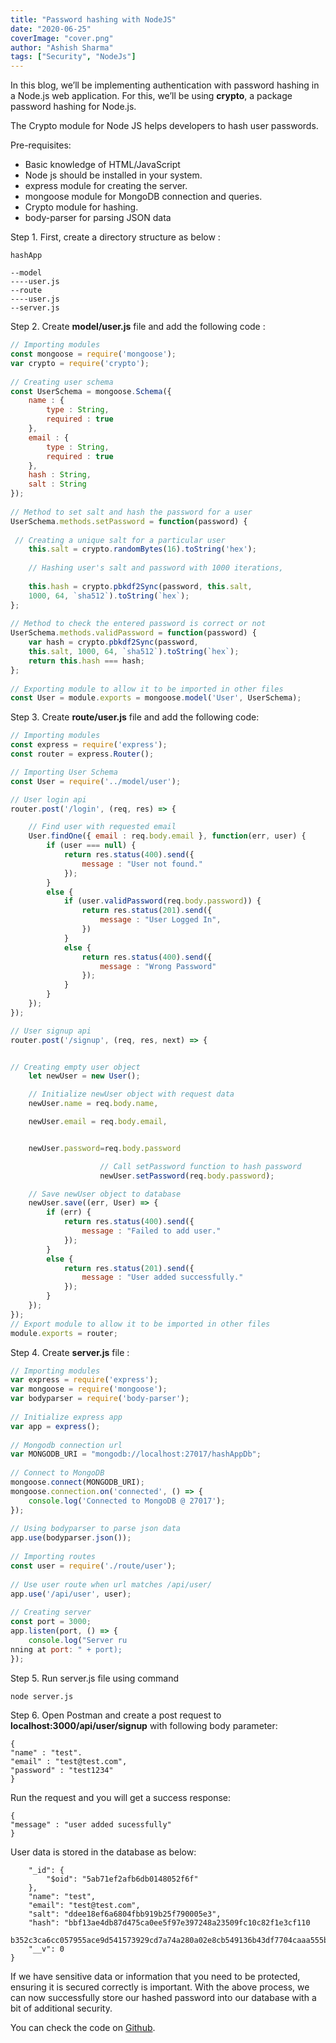 ```yaml
---
title: "Password hashing with NodeJS"
date: "2020-06-25"
coverImage: "cover.png"
author: "Ashish Sharma"
tags: ["Security", "NodeJs"]
---
```


In this blog, we’ll be implementing authentication with password hashing in a Node.js web application. For this, we’ll be using **crypto**, a package password hashing for Node.js.

The Crypto module for Node JS helps developers to hash user passwords.

Pre-requisites: 



*   Basic knowledge of HTML/JavaScript
*   Node js should be installed in your system.
*   express module for creating the server.
*   mongoose module for MongoDB connection and queries.
*   Crypto module for hashing.
*   body-parser for parsing JSON data

Step 1. First, create a directory structure as below :


<code>hashApp</code></strong>


```
--model
----user.js
--route
----user.js
--server.js

```



  Step 2. Create **model/user.js** file and add the following code :


```js
// Importing modules 
const mongoose = require('mongoose'); 
var crypto = require('crypto'); 
  
// Creating user schema 
const UserSchema = mongoose.Schema({ 
    name : { 
        type : String, 
        required : true
    }, 
    email : { 
        type : String, 
        required : true
    }, 
    hash : String, 
    salt : String 
}); 
  
// Method to set salt and hash the password for a user 
UserSchema.methods.setPassword = function(password) { 
     
 // Creating a unique salt for a particular user 
    this.salt = crypto.randomBytes(16).toString('hex'); 
  
    // Hashing user's salt and password with 1000 iterations, 
     
    this.hash = crypto.pbkdf2Sync(password, this.salt,  
    1000, 64, `sha512`).toString(`hex`); 
}; 
  
// Method to check the entered password is correct or not 
UserSchema.methods.validPassword = function(password) { 
    var hash = crypto.pbkdf2Sync(password,  
    this.salt, 1000, 64, `sha512`).toString(`hex`); 
    return this.hash === hash; 
}; 
  
// Exporting module to allow it to be imported in other files 
const User = module.exports = mongoose.model('User', UserSchema); 


```


Step 3. Create **route/user.js** file and add the following code:


```js
// Importing modules 
const express = require('express'); 
const router = express.Router(); 

// Importing User Schema 
const User = require('../model/user'); 

// User login api 
router.post('/login', (req, res) => { 

    // Find user with requested email 
    User.findOne({ email : req.body.email }, function(err, user) { 
        if (user === null) { 
            return res.status(400).send({ 
                message : "User not found."
            }); 
        } 
        else { 
            if (user.validPassword(req.body.password)) { 
                return res.status(201).send({ 
                    message : "User Logged In", 
                }) 
            } 
            else { 
                return res.status(400).send({ 
                    message : "Wrong Password"
                }); 
            } 
        } 
    }); 
}); 

// User signup api 
router.post('/signup', (req, res, next) => { 


// Creating empty user object 
    let newUser = new User(); 

    // Initialize newUser object with request data 
    newUser.name = req.body.name, 

    newUser.email = req.body.email,


    newUser.password=req.body.password

                    // Call setPassword function to hash password 
                    newUser.setPassword(req.body.password); 

    // Save newUser object to database 
    newUser.save((err, User) => { 
        if (err) { 
            return res.status(400).send({ 
                message : "Failed to add user."
            }); 
        } 
        else { 
            return res.status(201).send({ 
                message : "User added successfully."
            }); 
        } 
    }); 
}); 
// Export module to allow it to be imported in other files 
module.exports = router; 
```


Step 4. Create **server.js** file :


```js
// Importing modules
var express = require('express');
var mongoose = require('mongoose');
var bodyparser = require('body-parser');
  
// Initialize express app
var app = express();
  
// Mongodb connection url
var MONGODB_URI = "mongodb://localhost:27017/hashAppDb";
  
// Connect to MongoDB
mongoose.connect(MONGODB_URI);
mongoose.connection.on('connected', () => {
    console.log('Connected to MongoDB @ 27017');
});
  
// Using bodyparser to parse json data
app.use(bodyparser.json());
  
// Importing routes
const user = require('./route/user');
  
// Use user route when url matches /api/user/
app.use('/api/user', user);
  
// Creating server
const port = 3000;
app.listen(port, () => {
    console.log("Server ru
nning at port: " + port);
});
```


Step 5. Run server.js file using command 


```
node server.js
```


Step 6. Open Postman and create a post request to **localhost:3000/api/user/signup** with following body parameter: 


 ```
{
"name" : "test".
"email" : "test@test.com",
"password" : "test1234"
}
```
Run the request and you will get  a success response:

```
{
"message" : "user added sucessfully"
}
```

User data is stored in the database as below:

 



```
    "_id": {
        "$oid": "5ab71ef2afb6db0148052f6f"
    },
    "name": "test",
    "email": "test@test.com",
    "salt": "ddee18ef6a6804fbb919b25f790005e3",
    "hash": "bbf13ae4db87d475ca0ee5f97e397248a23509fc10c82f1e3cf110
     b352c3ca6cc057955ace9d541573929cd7a74a280a02e8cb549136b43df7704caaa555b38a",
    "__v": 0
}
```


If we have sensitive data or information that you need to be protected, ensuring it is secured correctly is important. With the above process, we can now successfully store our hashed password into our database with a bit of additional security.

You can check the code on [Github](https://github.com/LoginRadius/engineering-blog-samples/tree/master/NodeJs/PasswordHasingNodejs).